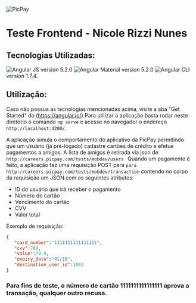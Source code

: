 ![PicPay](https://user-images.githubusercontent.com/1765696/26998603-711fcf30-4d5c-11e7-9281-0d9eb20337ad.png)

# Teste Frontend - Nicole Rizzi Nunes

## Tecnologias Utilizadas:

![Angular JS](https://angular.io/) version 5.2.0
![Angular Material](https://material.angular.io/) version 5.2.0
![Angular CLI](https://cli.angular.io/) version 1.7.4.

## Utilização:

Caso não possua as tecnologias mencionadas acima, visite a aba "Get Started" do (https://angular.io/)
Para utilizar a aplicação basta rodar neste diretório o comando `ng serve` e acesse no navegador o endereço `http://localhost:4200/`.

A aplicação simula o comportamento do aplicativo da PicPay permitindo que um usuário (já pré-logado) cadastre cartões de crédito e efetue pagamentos a amigos.
A lista de amigos é retirada via json de `http://careers.picpay.com/tests/mobdev/users `
Quando um pagamento é feito, a aplicação faz uma requisição POST para `para http://careers.picpay.com/tests/mobdev/transaction` contendo no corpo da requisição um JSON com os seguintes atributos:
+ ID do usuário que irá receber o pagamento
+ Número do cartão
+ Vencimento do cartão
+ CVV
+ Valor total

Exemplo de requisição:

``` json
{  
   "card_number":"1111111111111111",
   "cvv":789,
   "value":79.9,
   "expiry_date":"01/18",
   "destination_user_id":1002
}
```

### Para fins de teste, o número de cartão 1111111111111111 aprova a transação, qualquer outro recusa. 
